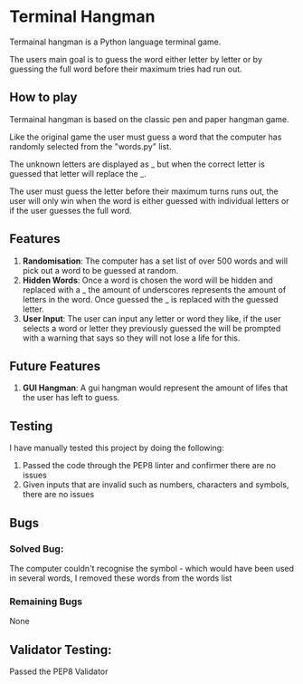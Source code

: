 # Terminal Hangman
Termainal hangman is a Python language terminal game.

The users main goal is to guess the word either letter by letter or by guessing the full word before their maximum tries had run out.

## How to play
Termainal hangman is based on the classic pen and paper hangman game.

Like the original game the user must guess a word that the computer has randomly selected from the "words.py" list.

The unknown letters are displayed as _ but when the correct letter is guessed that letter will replace the _.

The user must guess the letter before their maximum turns runs out, the user will only win when the word is either guessed with individual letters or if the user guesses the full word.

## Features

1. **Randomisation**:
The computer has a set list of over 500 words and will pick out a word to be guessed at random.
2. **Hidden Words**:
Once a word is chosen the word will be hidden and replaced with a _ the amount of underscores represents the amount of letters in the word.
Once guessed the _ is replaced with the guessed letter.
3. **User Input**:
The user can input any letter or word they like, if the user selects a word or letter they previously guessed the will be prompted with a warning that says so they will not lose a life for this.

## Future Features

1. **GUI Hangman**:
A gui hangman would represent the amount of lifes that the user has left to guess.

## Testing
I have manually tested this project by doing the following:
1. Passed the code through the PEP8 linter and confirmer there are no issues
2. Given inputs that are invalid such as numbers, characters and symbols, there are no issues 


## Bugs 

### Solved Bug:
The computer couldn't recognise the symbol - which would have been used in several words, I removed these words from the words list

### Remaining Bugs

None


## Validator Testing:

Passed the PEP8 Validator